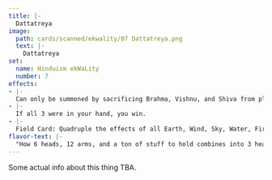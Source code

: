 ```yaml
---
title: |-
  Dattatreya
image: 
  path: cards/scanned/ekwality/07 Dattatreya.png
  text: |-
    Dattatreya
set:
  name: Hinduism ekWaLity
  number: 7
effects: 
- |-
  Can only be summoned by sacrificing Brahma, Vishnu, and Shiva from play and/or your hand.
- |-
  If all 3 were in your hand, you win.
- |-
  Field Card: Quadruple the effects of all Earth, Wind, Sky, Water, Fire, Moon, Sun, Pigeon, Python, Bumblebee, Beekeeper, Hawk, Ocean, Moth, Elephant, Deer, Fish, Time-Wasting, Child, Maiden, Snake, Arrowsmith, Spider, and Caterpillar cards.
flavor-text: |-
  "How 6 heads, 12 arms, and a ton of stuff to hold combines into 3 heads, 6 arms, and not so much stuff to hold is anyone's guess."
---
```

Some actual info about this thing TBA.
